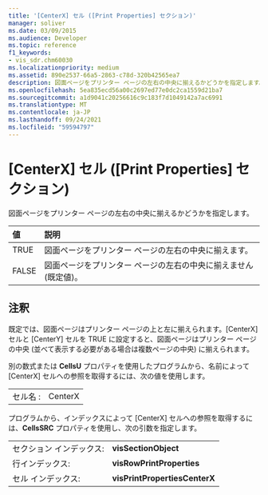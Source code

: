```yaml
---
title: '[CenterX] セル ([Print Properties] セクション)'
manager: soliver
ms.date: 03/09/2015
ms.audience: Developer
ms.topic: reference
f1_keywords:
- vis_sdr.chm60030
ms.localizationpriority: medium
ms.assetid: 890e2537-66a5-2863-c78d-320b42565ea7
description: 図面ページをプリンター ページの左右の中央に揃えるかどうかを指定します。
ms.openlocfilehash: 5ea835ecd56a00c2697ed77e0dc2ca1559d21ba7
ms.sourcegitcommit: a1d9041c20256616c9c183f7d1049142a7ac6991
ms.translationtype: MT
ms.contentlocale: ja-JP
ms.lasthandoff: 09/24/2021
ms.locfileid: "59594797"
---
```

# <a name="centerx-cell-print-properties-section"></a>[CenterX] セル ([Print Properties] セクション)

図面ページをプリンター ページの左右の中央に揃えるかどうかを指定します。 
  
|**値**|**説明**|
|:-----|:-----|
| TRUE  <br/> | 図面ページをプリンター ページの左右の中央に揃えます。  <br/> |
| FALSE  <br/> | 図面ページをプリンター ページの左右の中央に揃えません (既定値)。  <br/> |
   
## <a name="remarks"></a>注釈

既定では、図面ページはプリンター ページの上と左に揃えられます。[CenterX] セルと [CenterY] セルを TRUE に設定すると、図面ページはプリンター ページの中央 (並べて表示する必要がある場合は複数ページの中央) に揃えられます。 
  
別の数式または **CellsU** プロパティを使用したプログラムから、名前によって [CenterX] セルへの参照を取得するには、次の値を使用します。 
  
|||
|:-----|:-----|
| セル名 :  <br/> | CenterX  <br/> |
   
プログラムから、インデックスによって [CenterX] セルへの参照を取得するには、**CellsSRC** プロパティを使用し、次の引数を指定します。 
  
|||
|:-----|:-----|
| セクション インデックス:  <br/> |**visSectionObject** <br/> |
| 行インデックス:  <br/> |**visRowPrintProperties** <br/> |
| セル インデックス:  <br/> |**visPrintPropertiesCenterX** <br/> |
   

